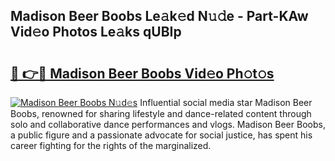 ## Madison Beer Boobs Le𝚊k𝚎d N𝚞𝚍e - Part-KAw Vid𝚎o Photos Le𝚊ks qUBIp

# <h2><a href="http://fbba7d.evod.top/?m=Madison+Beer+Boobs">🔗 👉🔴 Madison Beer Boobs Vid𝚎o Ph𝚘t𝚘s</a></h2>

[![Madison Beer Boobs N𝚞d𝚎s](https://i.imgur.com/8V9OHl7.gif)](http://fbba7d.evod.top/?m=Madison+Beer+Boobs)
Influential social media star Madison Beer Boobs, renowned for sharing lifestyle and dance-related content through solo and collaborative dance performances and vlogs. Madison Beer Boobs, a public figure and a passionate advocate for social justice, has spent his career fighting for the rights of the marginalized. 
